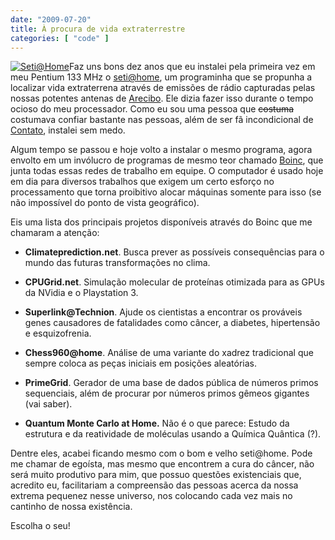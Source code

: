 ```yaml
---
date: "2009-07-20"
title: À procura de vida extraterrestre
categories: [ "code" ]
---
```

[![Seti@Home](http://i.imgur.com/YFvUgpe.thumbnail.png)](http://i.imgur.com/lEypW47.png)Faz uns bons dez anos que eu instalei pela primeira vez em meu Pentium 133 MHz o [seti@home](http://setiathome.ssl.berkeley.edu/), um programinha que se propunha a localizar vida extraterrena através de emissões de rádio capturadas pelas nossas potentes antenas de [Arecibo](http://en.wikipedia.org/wiki/Arecibo_Observatory). Ele dizia fazer isso durante o tempo ocioso do meu processador. Como eu sou uma pessoa que <strike>costuma</strike> costumava confiar bastante nas pessoas, além de ser fã incondicional de [Contato](http://www.imdb.com/title/tt0118884/), instalei sem medo.

Algum tempo se passou e hoje volto a instalar o mesmo programa, agora envolto em um invólucro de programas de mesmo teor chamado [Boinc](http://boinc.berkeley.edu/), que junta todas essas redes de trabalho em equipe. O computador é usado hoje em dia para diversos trabalhos que exigem um certo esforço no processamento que torna proibitivo alocar máquinas somente para isso (se não impossível do ponto de vista geográfico).

Eis uma lista dos principais projetos disponíveis através do Boinc que me chamaram a atenção:

	
  * **Climateprediction.net**. Busca prever as possíveis consequências para o mundo das futuras transformações no clima.

	
  * **CPUGrid.net**. Simulação molecular de proteínas otimizada para as GPUs da NVidia e o Playstation 3.

	
  * **Superlink@Technion**. Ajude os cientistas a encontrar os prováveis genes causadores de fatalidades como câncer, a diabetes, hipertensão e esquizofrenia.

	
  * **Chess960@home**. Análise de uma variante do xadrez tradicional que sempre coloca as peças iniciais em posições aleatórias.

	
  * **PrimeGrid**. Gerador de uma base de dados pública de números primos sequenciais, além de procurar por números primos gêmeos gigantes (vai saber).

	
  * **Quantum Monte Carlo at Home.** Não é o que parece: Estudo da estrutura e da reatividade de moléculas usando a Química Quântica (?).

Dentre eles, acabei ficando mesmo com o bom e velho seti@home. Pode me chamar de egoísta, mas mesmo que encontrem a cura do câncer, não será muito produtivo para mim, que possuo questões existenciais que, acredito eu, facilitariam a compreensão das pessoas acerca da nossa extrema pequenez nesse universo, nos colocando cada vez mais no cantinho de nossa existência.

Escolha o seu!
